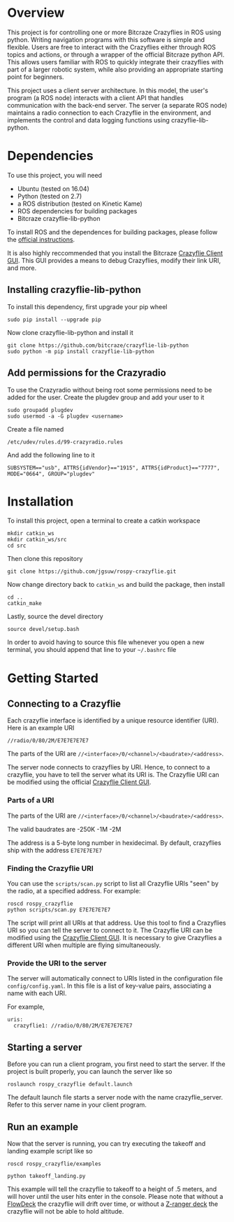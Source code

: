 # Overview
This project is for controlling one or more Bitcraze Crazyflies in ROS using python.
Writing navigation programs with this software is simple and flexible.
Users are free to interact with the Crazyflies either through ROS topics and actions, or through a wrapper of the official Bitcraze python API.
This allows users familiar with ROS to quickly integrate their crazyflies with part of a larger robotic system,
while also providing an appropriate starting point for beginners.

This project uses a client server architecture. In this model, the user's
program (a ROS node) interacts with a client API that handles communication with the back-end server.
The server (a separate ROS node) maintains a radio connection to each Crazyflie in the environment, and implements
the control and data logging functions using crazyflie-lib-python.

# Dependencies
To use this project, you will need
- Ubuntu (tested on 16.04)  
- Python (tested on 2.7)
- a ROS distribution (tested on Kinetic Kame)
- ROS dependencies for building packages
- Bitcraze crazyflie-lib-python


To install ROS and the dependences for building packages, please follow the [official instructions](http://wiki.ros.org/ROS/Installation).


It is also highly reccommended that you install the Bitcraze [Crazyflie Client GUI](https://github.com/bitcraze/crazyflie-clients-pthon). This GUI provides a means to debug Crazyflies, modify their link URI, and more.

## Installing crazyflie-lib-python
To install this dependency, first upgrade your pip wheel


`sudo pip install --upgrade pip`

Now clone crazyflie-lib-python and install it

```
git clone https://github.com/bitcraze/crazyflie-lib-python
sudo python -m pip install crazyflie-lib-python
```

## Add permissions for the Crazyradio
To use the Crazyradio without being root some permissions need to be added for the user. Create the plugdev group and add your user to it


```
sudo groupadd plugdev
sudo usermod -a -G plugdev <username>
```

Create a file named


`/etc/udev/rules.d/99-crazyradio.rules`


And add the following line to it


`SUBSYSTEM=="usb", ATTRS{idVendor}=="1915", ATTRS{idProduct}=="7777", MODE="0664", GROUP="plugdev"`

# Installation
To install this project, open a terminal to create a catkin workspace


```
mkdir catkin_ws
mkdir catkin_ws/src
cd src
```


Then clone this repository


`git clone https://github.com/jgsuw/rospy-crazyflie.git`


Now change directory back to `catkin_ws` and build the package, then install


```
cd ..
catkin_make
```

Lastly, source the devel directory

`source devel/setup.bash`


In order to avoid having to source this file whenever you open a new terminal, you should append that line to your `~/.bashrc` file

# Getting Started

## Connecting to a Crazyflie
Each crazyflie interface is identified by a unique resource identifier (URI). Here is an example URI

`//radio/0/80/2M/E7E7E7E7E7`

The parts of the URI are `//<interface>/0/<channel>/<baudrate>/<address>`.

The server node connects to crazyflies by URI. Hence, to connect to a crazyflie, you have to tell the server what its URI is.
The Crazyflie URI can be modified using the official [Crazyflie Client GUI](https://github.com/bitcraze/crazyflie-clients-pthon).
### Parts of a URI
The parts of the URI are `//<interface>/0/<channel>/<baudrate>/<address>`.

The valid baudrates are 
-250K
-1M
-2M

The address is a 5-byte long number in hexidecimal. By default, crazyflies ship with the address `E7E7E7E7E7`

### Finding the Crazyflie URI

You can use the `scripts/scan.py` script to list all Crazyflie URIs "seen" by the radio, at a specified address. For example:


```
roscd rospy_crazyflie
python scripts/scan.py E7E7E7E7E7
```

The script will print all URIs at that address. Use this tool to find a Crazyflies URI so you can tell the server to connect to it.
The Crazyflie URI can be modified using the [Crazyflie Client GUI](https://github.com/bitcraze/crazyflie-clients-pthon). It is necessary to give Crazyflies a different URI when multiple are flying simultaneously.

### Provide the URI to the server

The server will automatically connect to URIs listed in the configuration file `config/config.yaml`. In this file is a list of key-value pairs, associating a name with each URI.


For example,


```
uris:
  crazyflie1: //radio/0/80/2M/E7E7E7E7E7
```

## Starting a server
Before you can run a client program, you first need to start the server. If the project is built properly, you can launch the server like so


`roslaunch rospy_crazyflie default.launch`


The default launch file starts a server node with the name crazyflie_server. Refer to this server name in your client program.
## Run an example
Now that the server is running, you can try executing the takeoff and landing example script like so


`roscd rospy_crazyflie/examples`


`python takeoff_landing.py`


This example will tell the crazyflie to takeoff to a height of .5 meters, and will hover until the user hits enter in the console.
Please note that without a [FlowDeck](https://www.bitcraze.io/flow-deck/) the crazyflie will drift over time, or without a [Z-ranger deck](https://www.bitcraze.io/z-ranger-deck/) the crazyflie will not be able to hold altitude.
